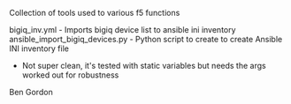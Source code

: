 Collection of tools used to various f5 functions

bigiq_inv.yml - Imports bigiq device list to ansible ini inventory
ansible_import_bigiq_devices.py - Python script to create to create Ansible INI inventory file
  - Not super clean, it's tested with static variables but needs the args worked out for robustness

Ben Gordon 

